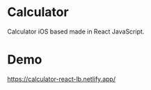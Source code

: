 # Calculator

Calculator iOS based made in React JavaScript.

# Demo

https://calculator-react-lb.netlify.app/
